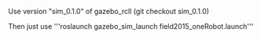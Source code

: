Use version "sim_0.1.0" of gazebo_rcll (git checkout sim_0.1.0)

Then just use '''roslaunch gazebo_sim_launch field2015_oneRobot.launch'''
